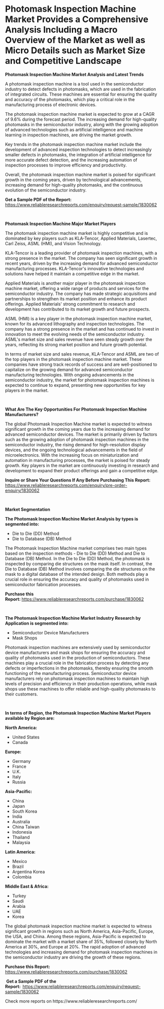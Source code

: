 <p><h1>Photomask Inspection Machine Market Provides a Comprehensive Analysis Including a Macro Overview of the Market as well as Micro Details such as Market Size and Competitive Landscape</h1></p><p><strong>Photomask Inspection Machine Market Analysis and Latest Trends</strong></p>
<p><p>A photomask inspection machine is a tool used in the semiconductor industry to detect defects in photomasks, which are used in the fabrication of integrated circuits. These machines are essential for ensuring the quality and accuracy of the photomasks, which play a critical role in the manufacturing process of electronic devices.</p><p>The photomask inspection machine market is expected to grow at a CAGR of 9.6% during the forecast period. The increasing demand for high-quality photomasks in the semiconductor industry, along with the growing adoption of advanced technologies such as artificial intelligence and machine learning in inspection machines, are driving the market growth.</p><p>Key trends in the photomask inspection machine market include the development of advanced inspection technologies to detect increasingly smaller defects in photomasks, the integration of artificial intelligence for more accurate defect detection, and the increasing automation of inspection processes to improve efficiency and productivity.</p><p>Overall, the photomask inspection machine market is poised for significant growth in the coming years, driven by technological advancements, increasing demand for high-quality photomasks, and the continuous evolution of the semiconductor industry.</p></p>
<p><strong>Get a Sample PDF of the Report:&nbsp;</strong> <a href="https://www.reliableresearchreports.com/enquiry/request-sample/1830062">https://www.reliableresearchreports.com/enquiry/request-sample/1830062</a></p>
<p>&nbsp;</p>
<p><strong>Photomask Inspection Machine Major Market Players</strong></p>
<p><p>The photomask inspection machine market is highly competitive and is dominated by key players such as KLA-Tencor, Applied Materials, Lasertec, Carl Zeiss, ASML (HMI), and Vision Technology.</p><p>KLA-Tencor is a leading provider of photomask inspection machines, with a strong presence in the market. The company has seen significant growth in recent years, driven by the increasing demand for advanced semiconductor manufacturing processes. KLA-Tencor's innovative technologies and solutions have helped it maintain a competitive edge in the market.</p><p>Applied Materials is another major player in the photomask inspection machine market, offering a wide range of products and services for the semiconductor industry. The company has made strategic acquisitions and partnerships to strengthen its market position and enhance its product offerings. Applied Materials' strong commitment to research and development has contributed to its market growth and future prospects.</p><p>ASML (HMI) is a key player in the photomask inspection machine market, known for its advanced lithography and inspection technologies. The company has a strong presence in the market and has continued to invest in innovation to meet the evolving needs of the semiconductor industry. ASML's market size and sales revenue have seen steady growth over the years, reflecting its strong market position and future growth potential.</p><p>In terms of market size and sales revenue, KLA-Tencor and ASML are two of the top players in the photomask inspection machine market. These companies have strong track records of success and are well-positioned to capitalize on the growing demand for advanced semiconductor manufacturing technologies. With ongoing advancements in the semiconductor industry, the market for photomask inspection machines is expected to continue to expand, presenting new opportunities for key players in the market.</p></p>
<p>&nbsp;</p>
<p><strong>What Are The Key Opportunities For Photomask Inspection Machine Manufacturers?</strong></p>
<p><p>The global Photomask Inspection Machine market is expected to witness significant growth in the coming years due to the increasing demand for advanced semiconductor devices. The market is primarily driven by factors such as the growing adoption of photomask inspection machines in the semiconductor industry, the rising demand for high-resolution display devices, and the ongoing technological advancements in the field of microelectronics. With the increasing focus on miniaturization and automation in manufacturing processes, the market is poised for steady growth. Key players in the market are continuously investing in research and development to expand their product offerings and gain a competitive edge.</p></p>
<p><strong>Inquire or Share Your Questions If Any Before Purchasing This Report:</strong> <a href="https://www.reliableresearchreports.com/enquiry/pre-order-enquiry/1830062">https://www.reliableresearchreports.com/enquiry/pre-order-enquiry/1830062</a></p>
<p>&nbsp;</p>
<p><strong>Market Segmentation</strong></p>
<p><strong>The Photomask Inspection Machine Market Analysis by types is segmented into:</strong></p>
<p><ul><li>Die to Die (DD) Method</li><li>Die to Database (DB) Method</li></ul></p>
<p><p>The Photomask Inspection Machine market comprises two main types based on the inspection methods - Die to Die (DD) Method and Die to Database (DB) Method. In the Die to Die (DD) Method, the photomask is inspected by comparing die structures on the mask itself. In contrast, the Die to Database (DB) Method involves comparing the die structures on the mask to a digital database of the intended design. Both methods play a crucial role in ensuring the accuracy and quality of photomasks used in semiconductor fabrication processes.</p></p>
<p><strong>Purchase this Report:&nbsp;</strong><a href="https://www.reliableresearchreports.com/purchase/1830062">https://www.reliableresearchreports.com/purchase/1830062</a></p>
<p>&nbsp;</p>
<p><strong>The Photomask Inspection Machine Market Industry Research by Application is segmented into:</strong></p>
<p><ul><li>Semiconductor Device Manufacturers</li><li>Mask Shops</li></ul></p>
<p><p>Photomask inspection machines are extensively used by semiconductor device manufacturers and mask shops for ensuring the accuracy and quality of photomasks used in the production of semiconductors. These machines play a crucial role in the fabrication process by detecting any defects or imperfections in the photomasks, thereby ensuring the smooth functioning of the manufacturing process. Semiconductor device manufacturers rely on photomask inspection machines to maintain high levels of precision and efficiency in their production operations, while mask shops use these machines to offer reliable and high-quality photomasks to their customers.</p></p>
<p>&nbsp;</p>
<p><strong>In terms of Region, the Photomask Inspection Machine Market Players available by Region are:</strong></p>
<p>
    <p> <strong> North America: </strong>
        <ul>
            <li>United States</li>
            <li>Canada</li>
        </ul>
        </p> 
    <p> <strong> Europe: </strong>
        <ul>
            <li>Germany</li>
            <li>France</li>
            <li>U.K.</li>
            <li>Italy</li>
            <li>Russia</li>
        </ul>
        </p> 
    <p> <strong> Asia-Pacific: </strong>
        <ul>
            <li>China</li>
            <li>Japan</li>
            <li>South Korea</li>
            <li>India</li>
            <li>Australia</li>
            <li>China Taiwan</li>
            <li>Indonesia</li>
            <li>Thailand</li>
            <li>Malaysia</li>
        </ul>
        </p> 
    <p> <strong> Latin America: </strong>
        <ul>
            <li>Mexico</li>
            <li>Brazil</li>
            <li>Argentina Korea</li>
            <li>Colombia</li>
        </ul>
        </p> 
    <p> <strong> Middle East & Africa: </strong>
        <ul>
            <li>Turkey</li>
            <li>Saudi</li>
            <li>Arabia</li>
            <li>UAE</li>
            <li>Korea</li>
        </ul>
    </p>
    </p>
<p><p>The global photomask inspection machine market is expected to witness significant growth in regions such as North America, Asia-Pacific, Europe, the USA, and China. Among these regions, Asia-Pacific is expected to dominate the market with a market share of 35%, followed closely by North America at 30%, and Europe at 20%. The rapid adoption of advanced technologies and increasing demand for photomask inspection machines in the semiconductor industry are driving the growth of these regions.</p></p>
<p><strong>Purchase this Report: </strong><a href="https://www.reliableresearchreports.com/purchase/1830062">https://www.reliableresearchreports.com/purchase/1830062</a></p>
<p>&nbsp;<strong>Get a Sample PDF of the Report:&nbsp;&nbsp;</strong><a href="https://www.reliableresearchreports.com/enquiry/request-sample/1830062">https://www.reliableresearchreports.com/enquiry/request-sample/1830062</a></p>
<p><strong></strong></p>
<p>Check more reports on https://www.reliableresearchreports.com/</p>